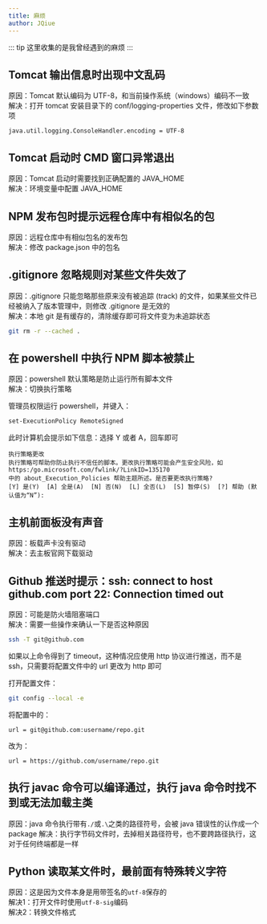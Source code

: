 ```yaml
---
title: 麻烦
author: JQiue
---
```


::: tip
这里收集的是我曾经遇到的麻烦
:::

## Tomcat 输出信息时出现中文乱码

原因：Tomcat 默认编码为 UTF-8，和当前操作系统（windows）编码不一致  
解决：打开 tomcat 安装目录下的 conf/logging-properties 文件，修改如下参数项

```text
java.util.logging.ConsoleHandler.encoding = UTF-8
```

## Tomcat 启动时 CMD 窗口异常退出

原因：Tomcat 启动时需要找到正确配置的 JAVA_HOME  
解决：环境变量中配置 JAVA_HOME

## NPM 发布包时提示远程仓库中有相似名的包

原因：远程仓库中有相似包名的发布包  
解决：修改 package.json 中的包名

## .gitignore 忽略规则对某些文件失效了

原因：.gitignore 只能忽略那些原来没有被追踪 (track) 的文件，如果某些文件已经被纳入了版本管理中，则修改 .gitignore 是无效的  
解决：本地 git 是有缓存的，清除缓存即可将文件变为未追踪状态

```bash
git rm -r --cached .
```

## 在 powershell 中执行 NPM 脚本被禁止

原因：powershell 默认策略是防止运行所有脚本文件  
解决：切换执行策略

管理员权限运行 powershell，并键入：

```bash
set-ExecutionPolicy RemoteSigned
```

此时计算机会提示如下信息：选择 Y 或者 A，回车即可

```text
执行策略更改
执行策略可帮助你防止执行不信任的脚本。更改执行策略可能会产生安全风险，如 https:/go.microsoft.com/fwlink/?LinkID=135170
中的 about_Execution_Policies 帮助主题所述。是否要更改执行策略?
[Y] 是(Y)  [A] 全是(A)  [N] 否(N)  [L] 全否(L)  [S] 暂停(S)  [?] 帮助 (默认值为“N”):
```

## 主机前面板没有声音

原因：板载声卡没有驱动  
解决：去主板官网下载驱动

## Github 推送时提示：ssh: connect to host github.com port 22: Connection timed out

原因：可能是防火墙阻塞端口  
解决：需要一些操作来确认一下是否这种原因

```sh
ssh -T git@github.com
```

如果以上命令得到了 timeout，这种情况应使用 http 协议进行推送，而不是 ssh，只需要将配置文件中的 url 更改为 http 即可

打开配置文件：

```sh
git config --local -e
```

将配置中的：

```text
url = git@github.com:username/repo.git
```

改为：

```text
url = https://github.com/username/repo.git
```

## 执行 javac 命令可以编译通过，执行 java 命令时找不到或无法加载主类

原因：java 命令执行带有`./`或`.\`之类的路径符号，会被 java 错误性的认作成一个 package
解决：执行字节码文件时，去掉相关路径符号，也不要跨路径执行，这对于任何终端都是一样

## Python 读取某文件时，最前面有特殊转义字符

原因：这是因为文件本身是用带签名的`utf-8`保存的  
解决1：打开文件时使用`utf-8-sig`编码  
解决2：转换文件格式

